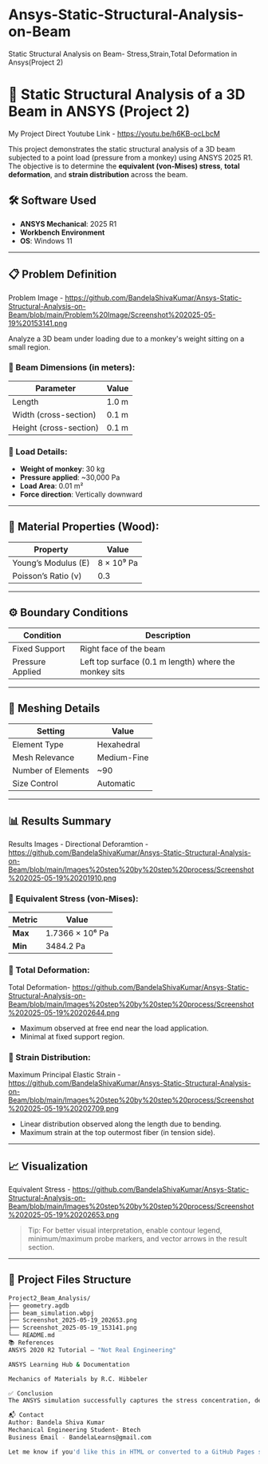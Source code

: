 # Ansys-Static-Structural-Analysis-on-Beam
Static Structural Analysis on Beam- Stress,Strain,Total Deformation in Ansys(Project 2)
# 📐 Static Structural Analysis of a 3D Beam in ANSYS (Project 2)

My Project Direct Youtube Link - https://youtu.be/h6KB-ocLbcM

This project demonstrates the static structural analysis of a 3D beam subjected to a point load (pressure from a monkey) using ANSYS 2025 R1. The objective is to determine the **equivalent (von-Mises) stress**, **total deformation**, and **strain distribution** across the beam.

## 🛠️ Software Used

- **ANSYS Mechanical**: 2025 R1
- **Workbench Environment**
- **OS**: Windows 11

---

## 📋 Problem Definition

Problem Image - https://github.com/BandelaShivaKumar/Ansys-Static-Structural-Analysis-on-Beam/blob/main/Problem%20Image/Screenshot%202025-05-19%20153141.png

Analyze a 3D beam under loading due to a monkey's weight sitting on a small region.

### 📏 Beam Dimensions (in meters):
| Parameter        | Value    |
|------------------|----------|
| Length           | 1.0 m    |
| Width (cross-section)  | 0.1 m    |
| Height (cross-section) | 0.1 m    |

### 🐒 Load Details:
- **Weight of monkey**: 30 kg
- **Pressure applied**: ~30,000 Pa
- **Load Area**: 0.01 m²
- **Force direction**: Vertically downward

---

## 🧱 Material Properties (Wood):

| Property           | Value         |
|--------------------|---------------|
| Young’s Modulus (E)| 8 × 10⁹ Pa    |
| Poisson’s Ratio (ν)| 0.3           |

---

## ⚙️ Boundary Conditions

| Condition          | Description                    |
|--------------------|--------------------------------|
| Fixed Support      | Right face of the beam         |
| Pressure Applied   | Left top surface (0.1 m length) where the monkey sits |

---

## 🧪 Meshing Details

| Setting             | Value             |
|---------------------|------------------|
| Element Type        | Hexahedral        |
| Mesh Relevance      | Medium-Fine       |
| Number of Elements  | ~90               |
| Size Control        | Automatic         |

---

## 📊 Results Summary

Results Images - Directional Deforamtion - https://github.com/BandelaShivaKumar/Ansys-Static-Structural-Analysis-on-Beam/blob/main/Images%20step%20by%20step%20process/Screenshot%202025-05-19%20201910.png

### 📌 Equivalent Stress (von-Mises):

| Metric     | Value         |
|------------|---------------|
| **Max**    | 1.7366 × 10⁶ Pa |
| **Min**    | 3484.2 Pa     |

### 📌 Total Deformation:
Total Deformation- https://github.com/BandelaShivaKumar/Ansys-Static-Structural-Analysis-on-Beam/blob/main/Images%20step%20by%20step%20process/Screenshot%202025-05-19%20202644.png
- Maximum observed at free end near the load application.
- Minimal at fixed support region.

### 📌 Strain Distribution:
 Maximum Principal Elastic Strain - https://github.com/BandelaShivaKumar/Ansys-Static-Structural-Analysis-on-Beam/blob/main/Images%20step%20by%20step%20process/Screenshot%202025-05-19%20202709.png
- Linear distribution observed along the length due to bending.
- Maximum strain at the top outermost fiber (in tension side).

---

## 📈 Visualization

Equivalent Stress - https://github.com/BandelaShivaKumar/Ansys-Static-Structural-Analysis-on-Beam/blob/main/Images%20step%20by%20step%20process/Screenshot%202025-05-19%20202653.png

> Tip: For better visual interpretation, enable contour legend, minimum/maximum probe markers, and vector arrows in the result section.

---

## 📂 Project Files Structure

```bash
Project2_Beam_Analysis/
├── geometry.agdb
├── beam_simulation.wbpj
├── Screenshot_2025-05-19_202653.png
├── Screenshot_2025-05-19_153141.png
└── README.md
📚 References
ANSYS 2020 R2 Tutorial – "Not Real Engineering"

ANSYS Learning Hub & Documentation

Mechanics of Materials by R.C. Hibbeler

✅ Conclusion
The ANSYS simulation successfully captures the stress concentration, deformation pattern, and boundary behavior of a 3D beam under a simplified real-world loading condition. This serves as a foundational problem for more complex FEA simulations.

📬 Contact
Author: Bandela Shiva Kumar
Mechanical Engineering Student- Btech
Business Email - BandelaLearns@gmail.com

Let me know if you'd like this in HTML or converted to a GitHub Pages site layout.
